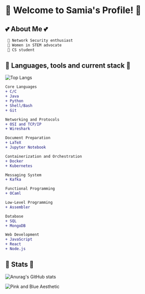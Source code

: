 # 🌸 Welcome to Samia's Profile! 🌸

## 💕 About Me 💕

```diff
 💖 Network Security enthusiast
 🎀 Women in STEM advocate
 🌸 CS student
```

## 🪷 Languages, tools and current stack 🪷

![Top Langs](https://github-readme-stats.vercel.app/api/top-langs/?username=tkqdldk&hide_progress=true)
```diff
Core Languages
+ C/C
+ Java
+ Python 
+ Shell/Bash
+ Git

Networking and Protocols
+ OSI and TCP/IP
+ Wireshark

Document Preparation
+ LaTeX
+ Jupyter Notebook

Containerization and Orchestration
+ Docker
+ Kubernetes

Messaging System
+ Kafka

Functional Programming
+ OCaml

Low-Level Programming
+ Assembler

Database
+ SQL
+ MongoDB

Web Development
+ JavaScript
+ React
+ Node.js
```

## 💜 Stats 💜

![Anurag's GitHub stats](https://github-readme-stats.vercel.app/api?username=tkqdldk&show_icons=true&theme=cobalt)

![Pink and Blue Aesthetic](https://i.pinimg.com/736x/84/65/49/846549c4ff38de45813b71ee4fa38b7d.jpg)

